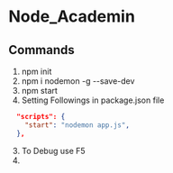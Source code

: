 # Node_Academin
## Commands
1. npm init
2. npm i nodemon -g --save-dev
3. npm start
4. Setting Followings in package.json file
```json
  "scripts": {
    "start": "nodemon app.js",
  },

```
3. To Debug use F5
4. 